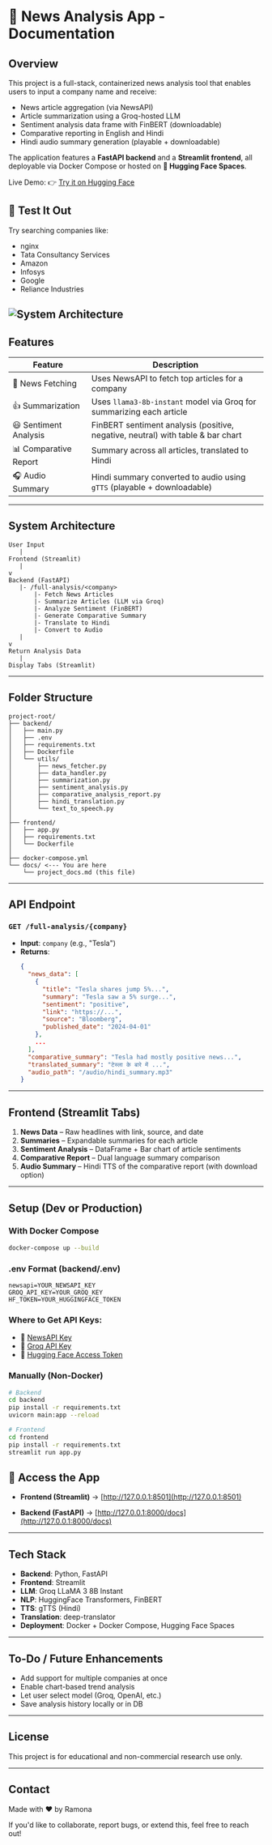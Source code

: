 # 📰 News Analysis App - Documentation

## Overview

This project is a full-stack, containerized news analysis tool that enables users to input a company name and receive:

- News article aggregation (via NewsAPI)
- Article summarization using a Groq-hosted LLM
- Sentiment analysis data frame with FinBERT (downloadable)
- Comparative reporting in English and Hindi
- Hindi audio summary generation (playable + downloadable)

The application features a **FastAPI backend** and a **Streamlit frontend**, all deployable via Docker Compose or hosted on **🤗 Hugging Face Spaces**.

Live Demo: 👉 [Try it on Hugging Face](https://ramonad2024-news-analysis-frontend.hf.space/)

## 🧪 Test It Out
Try searching companies like:

- nginx
- Tata Consultancy Services
- Amazon
- Infosys
- Google
- Reliance Industries

![System Architecture](https://github.com/user-attachments/assets/b803496d-6230-4c7a-b1ec-d95c50eed7bd)
---

## Features

| Feature               | Description                                                             |
| --------------------- | ----------------------------------------------------------------------- |
| 🔎 News Fetching      | Uses NewsAPI to fetch top articles for a company                        |
| 👍 Summarization      | Uses `llama3-8b-instant` model via Groq for summarizing each article    |
| 😃 Sentiment Analysis | FinBERT sentiment analysis (positive, negative, neutral) with table & bar chart |
| 📊 Comparative Report | Summary across all articles, translated to Hindi                        |
| 🎧 Audio Summary      | Hindi summary converted to audio using `gTTS` (playable + downloadable) |

---

## System Architecture

```
User Input
   |
Frontend (Streamlit)
   |
v
Backend (FastAPI)
   |- /full-analysis/<company>
       |- Fetch News Articles
       |- Summarize Articles (LLM via Groq)
       |- Analyze Sentiment (FinBERT)
       |- Generate Comparative Summary
       |- Translate to Hindi
       |- Convert to Audio
   |
v
Return Analysis Data
   |
Display Tabs (Streamlit)
```

---

## Folder Structure

```
project-root/
├── backend/
│   ├── main.py
│   ├── .env
│   ├── requirements.txt
│   ├── Dockerfile
│   └── utils/
│       ├── news_fetcher.py
│       ├── data_handler.py
│       ├── summarization.py
│       ├── sentiment_analysis.py
│       ├── comparative_analysis_report.py
│       ├── hindi_translation.py
│       └── text_to_speech.py
│
├── frontend/
│   ├── app.py
│   ├── requirements.txt
│   └── Dockerfile
│
├── docker-compose.yml
└── docs/ <--- You are here
    └── project_docs.md (this file)
```

---

## API Endpoint

### `GET /full-analysis/{company}`

- **Input**: `company` (e.g., "Tesla")
- **Returns**:
  ```json
  {
    "news_data": [
      {
        "title": "Tesla shares jump 5%...",
        "summary": "Tesla saw a 5% surge...",
        "sentiment": "positive",
        "link": "https://...",
        "source": "Bloomberg",
        "published_date": "2024-04-01"
      },
      ...
    ],
    "comparative_summary": "Tesla had mostly positive news...",
    "translated_summary": "टेस्ला के बारे में ...",
    "audio_path": "/audio/hindi_summary.mp3"
  }
  ```

---

## Frontend (Streamlit Tabs)

1. **News Data** – Raw headlines with link, source, and date
2. **Summaries** – Expandable summaries for each article
3. **Sentiment Analysis** – DataFrame + Bar chart of article sentiments
4. **Comparative Report** – Dual language summary comparison
5. **Audio Summary** – Hindi TTS of the comparative report (with download option)

---

## Setup (Dev or Production)

### With Docker Compose

```bash
docker-compose up --build
```

### .env Format (backend/.env)

```env
newsapi=YOUR_NEWSAPI_KEY
GROQ_API_KEY=YOUR_GROQ_KEY
HF_TOKEN=YOUR_HUGGINGFACE_TOKEN
```

### Where to Get API Keys:
- 🔑 [NewsAPI Key](https://newsapi.org/register)
- 🔑 [Groq API Key](https://console.groq.com/keys)
- 🔑 [Hugging Face Access Token](https://huggingface.co/settings/tokens)

### Manually (Non-Docker)

```bash
# Backend
cd backend
pip install -r requirements.txt
uvicorn main:app --reload

# Frontend
cd frontend
pip install -r requirements.txt
streamlit run app.py
```
## 🧪 Access the App

- **Frontend (Streamlit)** → [http://127.0.0.1:8501](http://127.0.0.1:8501)

- **Backend (FastAPI)** → [http://127.0.0.1:8000/docs](http://127.0.0.1:8000/docs)
---

## Tech Stack

- **Backend**: Python, FastAPI
- **Frontend**: Streamlit
- **LLM**: Groq LLaMA 3 8B Instant
- **NLP**: HuggingFace Transformers, FinBERT
- **TTS**: gTTS (Hindi)
- **Translation**: deep-translator
- **Deployment**: Docker + Docker Compose, Hugging Face Spaces

---

## To-Do / Future Enhancements

- Add support for multiple companies at once
- Enable chart-based trend analysis
- Let user select model (Groq, OpenAI, etc.)
- Save analysis history locally or in DB

---

## License

This project is for educational and non-commercial research use only.

---

## Contact

Made with ❤️ by Ramona

If you'd like to collaborate, report bugs, or extend this, feel free to reach out!

